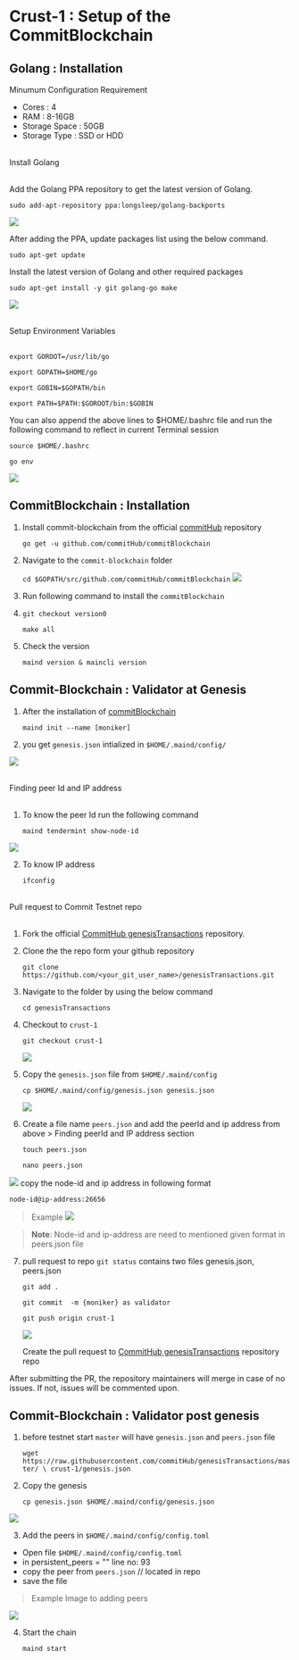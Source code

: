 
Crust-1 : Setup of the CommitBlockchain
===



## Golang : Installation

<div class="header"> Minumum Configuration Requirement</div>

- Cores : 4
- RAM : 8-16GB
- Storage Space : 50GB
- Storage Type : SSD or HDD

<br>
<div class="header">Install Golang</div>
<br>

Add the Golang PPA repository to get the latest version of Golang.

`sudo add-apt-repository ppa:longsleep/golang-backports`

![](https://i.imgur.com/uedkD6X.png)


After adding the PPA, update packages list using the below command.   

`sudo apt-get update`


Install the latest version of Golang and other required packages

`sudo apt-get install -y git golang-go make`

![](https://i.imgur.com/WRCcJos.png)

<br>
<div class="header">Setup Environment Variables</div>
<br>

`export GOROOT=/usr/lib/go`

`export GOPATH=$HOME/go`

`export GOBIN=$GOPATH/bin`

`export PATH=$PATH:$GOROOT/bin:$GOBIN`



You can also append the above lines to $HOME/.bashrc file and run the following command to reflect in current Terminal session

`source $HOME/.bashrc`

`go env`

![](https://i.imgur.com/L7FzFBL.png)



## CommitBlockchain : Installation

1. Install commit-blockchain from the official [commitHub](https://github.com/commitHub/commitBlockchain) repository

    `go get -u github.com/commitHub/commitBlockchain`
    
2. Navigate to the `commit-blockchain` folder

    `cd $GOPATH/src/github.com/commitHub/commitBlockchain`
![](https://i.imgur.com/NibWpv4.png)


3. Run following command to install the `commitBlockchain`
4. 
    `git checkout version0`
    
    `make all`


4. Check the version 

    `maind version & maincli version`
    



Commit-Blockchain : Validator at Genesis
---

1. After the installation of [commitBlockchain](https://github.com/commitHub/commitBlockchain)

    `maind init --name [moniker]`


2. you get `genesis.json` intialized in `$HOME/.maind/config/`
 
![](https://i.imgur.com/0gv5rmi.png)

<br>
<div class="header">Finding peer Id and IP address</div>
<br>

1. To know the peer Id run the following command

    `maind tendermint show-node-id`
    
![](https://i.imgur.com/t20suNO.png)


2. To know IP address 

    `ifconfig`



<br>
<div class="header">Pull request to Commit Testnet repo</div>
<br>

1. Fork the official [CommitHub genesisTransactions](https://github.com/commitHub/genesisTransactions) repository.

2. Clone the the repo form your github repository

    `git clone https://github.com/<your_git_user_name>/genesisTransactions.git`
    
3. Navigate to the  folder by using the below command

    `cd genesisTransactions`
    
4. Checkout to `crust-1`

    `git checkout crust-1`
    
    ![](https://i.imgur.com/WZIkdVC.png)


    
5. Copy the `genesis.json` file from `$HOME/.maind/config`

    `cp $HOME/.maind/config/genesis.json genesis.json`
    
    ![](https://i.imgur.com/Ky4Qrzo.png)

   
6. Create a file name `peers.json` and add the peerId and ip address from 
     above > Finding peerId and IP address section
    
    `touch peers.json`
    
    `nano peers.json`
    
![](https://i.imgur.com/Ex4PJzq.png) 
    copy the node-id and ip address in following format
    
`node-id@ip-address:26656`
     
> Example
    ![](https://i.imgur.com/p6DORTS.png)




>**Note**: Node-id and ip-address are need to mentioned given format in peers.json file

7. pull request to repo
    `git status` contains two files genesis.json, peers.json  
    
    `git add .`
    
    `git commit  -m {moniker} as validator`
    
    `git push origin crust-1`
    
     ![](https://i.imgur.com/uBkNTr2.png)
     
    
   Create the pull request to [CommitHub genesisTransactions](https://github.com/commitHub/genesisTransactions) repository repo
    
  After submitting the PR, the repository maintainers will merge in case of no issues. If not, issues will be commented upon.  
    
    

Commit-Blockchain : Validator post genesis
---
1. before testnet  start `master` will have `genesis.json` and `peers.json` file

    `wget          https://raw.githubusercontent.com/commitHub/genesisTransactions/master/ \
    crust-1/genesis.json`
    
2. Copy the genesis 

    `cp genesis.json $HOME/.maind/config/genesis.json`
    
![](https://i.imgur.com/np3yqkA.png)
        
3. Add the peers in `$HOME/.maind/config/config.toml`
    
  - Open file  `$HOME/.maind/config/config.toml`
  - in persistent_peers = "" line no: 93 
  - copy the peer from `peers.json`  // located in repo 
  - save the file
>Example Image to adding peers
>
![](https://i.imgur.com/DjkZsU6.png)



4. Start the chain

    `maind start`
    
    



